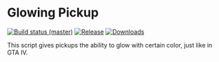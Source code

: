 # Glowing Pickup

[![Build status (master)](https://img.shields.io/appveyor/ci/kagikn/glowingpickup.svg?style=flat-square)](https://ci.appveyor.com/project/kagikn/glowingpickup)
[![Release](https://img.shields.io/github/release/kagikn/GlowingPickup.svg?style=flat-square)](https://github.com/kagikn/GlowingPickup/releases/latest)
[![Downloads](https://img.shields.io/github/downloads/kagikn/GlowingPickup/latest/total.svg?style=flat-square)](https://github.com/kagikn/GlowingPickup/releases/latest)

This script gives pickups the ability to glow with certain color, just like in GTA IV.
